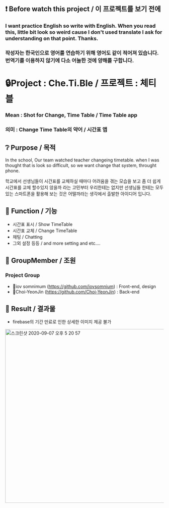 ## ❗ Before watch this project / 이 프로젝트를 보기 전에
### I want practice English so write with English. When you read this, little bit look so weird cause I don't used translate I ask for understanding on that point. Thanks.
### 작성자는 한국인으로 영어를 연습하기 위해 영어도 같이 적어져 있습니다. 번역기를 이용하지 않기에 다소 어눌한 것에 양해를 구합니다.

# 🔒Project : Che.Ti.Ble / 프로젝트 : 체티블
### Mean : Shot for Change, Time Table / Time Table app
### 의미 : Change Time Table의 약어 / 시간표 앱

## ❔ Purpose / 목적
In the school, Our team watched teacher changeing timetable. when I was thought that is look so difficult, so we want change that system, throught phone.

학교에서 선생님들이 시간표를 교체하실 때마다 어려움을 겪는 모습을 보고 좀 더 쉽게 시간표를 교체 할수있지 않을까 라는 고민부터 우리한테는 없지만 선생님들 한테는 모두 있는 스마트폰을 활용해 보는 것은 어떨까라는 생각에서 출발한 아이디어 입니다.
  

## 🎁 Function / 기능
- 시간표 표시 / Show TimeTable
- 시간표 교체 / Change TimeTable
- 채팅 / Chatting
- 그외 설정 등등 / and more setting and etc....


## 👏 GroupMember / 조원
### Project Group
- 🧑iov somnimum (https://github.com/iovsomnium) : Front-end, design
- 👩Choi-YeonJin (https://github.com/Choi-YeonJin) : Back-end 

## 🤔 Result / 결과물
- firebase의 기간 만료로 인한 상세한 이미지 제공 불가
<img width="551" alt="스크린샷 2020-09-07 오후 5 20 57" src="https://user-images.githubusercontent.com/51693390/92365477-daced880-f12e-11ea-8014-ab21f82adf53.png">
